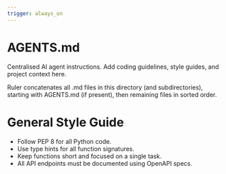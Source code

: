 ```yaml
---
trigger: always_on
---
```

<!-- Source: .ruler/AGENTS.md -->

# AGENTS.md

Centralised AI agent instructions. Add coding guidelines, style guides, and project context here.

Ruler concatenates all .md files in this directory (and subdirectories), starting with AGENTS.md (if present), then remaining files in sorted order.



<!-- Source: .ruler/style_guide.md -->

# General Style Guide

- Follow PEP 8 for all Python code.
- Use type hints for all function signatures.
- Keep functions short and focused on a single task.
- All API endpoints must be documented using OpenAPI specs.

